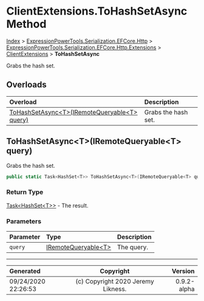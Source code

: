 ﻿# ClientExtensions.ToHashSetAsync Method

[Index](../index.md) > [ExpressionPowerTools.Serialization.EFCore.Http](ExpressionPowerTools.Serialization.EFCore.Http.a.md) > [ExpressionPowerTools.Serialization.EFCore.Http.Extensions](ExpressionPowerTools.Serialization.EFCore.Http.Extensions.n.md) > [ClientExtensions](ExpressionPowerTools.Serialization.EFCore.Http.Extensions.ClientExtensions.cs.md) > **ToHashSetAsync**

Grabs the hash set.

## Overloads

| Overload | Description |
| :-- | :-- |
| [ToHashSetAsync&lt;T>(IRemoteQueryable&lt;T> query)](#tohashsetasynctiremotequeryablet-query) | Grabs the hash set. |
## ToHashSetAsync&lt;T>(IRemoteQueryable&lt;T> query)

Grabs the hash set.

```csharp
public static Task<HashSet<T>> ToHashSetAsync<T>(IRemoteQueryable<T> query)
```

### Return Type

 [Task&lt;HashSet&lt;T>>](https://docs.microsoft.com/dotnet/api/system.threading.tasks.task-1)  - The result.

### Parameters

| Parameter | Type | Description |
| :-- | :-- | :-- |
| `query` | [IRemoteQueryable&lt;T>](ExpressionPowerTools.Serialization.EFCore.Http.Signatures.IRemoteQueryable`1.i.md) | The query. |



---

| Generated | Copyright | Version |
| :-- | :-: | --: |
| 09/24/2020 22:26:53 | (c) Copyright 2020 Jeremy Likness. | 0.9.2-alpha |
